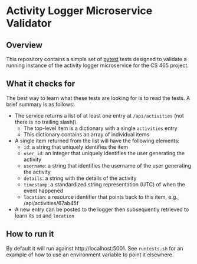 # Activity Logger Microservice Validator

## Overview

This repository contains a simple set of [pytest](https://docs.pytest.org/en/latest/) tests designed to validate a running instance of the activity logger microservice for the CS 465 project.

## What it checks for

The best way to learn what these tests are looking for is to read the tests. A brief summary is as follows:

* The service returns a list of at least one entry at `/api/activities` (not there is no trailing slash)\
    * The top-level item is a dictionary with a single `activities` entry
    * This dictionary contains an array of individual items
* A single item returned from the list will have the following elements:
    * `id`: a string that uniquely identifies the item
    * `user_id`: an integer that uniquely identifies the user generating the activity
    * `username`: a string that identifies the username of the user generating the activity
    * `details`: a string with the details of the activity
    * `timestamp`: a standardized string representation (UTC) of when the event happened
    * `location`: a resource identifier that points back to this item, e.g., /api/activities/67ab45f
* A new entry can be posted to the logger then subsequently retrieved to learn its `id` and `location`


## How to run it

By default it will run against http://localhost:5001. See `runtests.sh` for an example of how to use an environment variable to point it elsewhere.